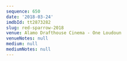 ```yaml
---
sequence: 650
date: '2018-03-24'
imdbId: tt2873282
slug: red-sparrow-2018
venue: Alamo Drafthouse Cinema - One Loudoun
venueNotes: null
medium: null
mediumNotes: null
---
```


